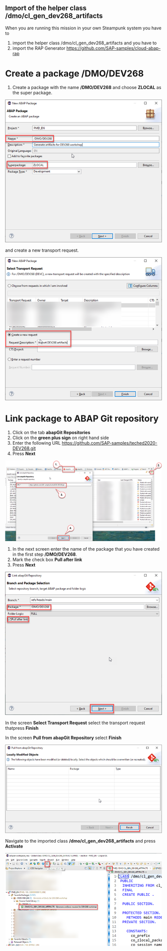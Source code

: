 
## Import of the helper class /dmo/cl_gen_dev268_artifacts

When you are running this mission in your own Steampunk system you have to 

1. import the helper class /dmo/cl_gen_dev268_artifacts and you have to 
2. import the RAP Generator https://github.com/SAP-samples/cloud-abap-rap 

# Create a package /DMO/DEV268

1. Create a package with the name **/DMO/DEV268** and choose **ZLOCAL** as the super package.

 ![Create package](images/0700.png)

and create a new transport request.   

 ![Create transport request](images/0710.png)   

# Link package to ABAP Git repository

1. Click on the tab **abapGit Repositories**
2. Click on the **green plus sign** on right hand side
3. Enter the following URL https://github.com/SAP-samples/teched2020-DEV268.git
4. Press **Next**

 ![Link abapGit repository](images/0720.png)

1. In the next screen enter the name of the package that you have created in the first step **/DMO/DEV268**.
2. Mark the check box **Pull after link**
3. Press **Next**

 ![Select package and branch](images/0740.png)

In the screen **Select Transport Request** select the transport request thatpress **Finish**   

In the screen **Pull from abapGit Repository** select **Finish**

 ![Pull](images/0750.png)   
 
Navigate to the imported class **/dmo/cl_gen_dev268_artifacts** and press **Activate**  

  ![Activate class](images/0770.png) 
  
  






